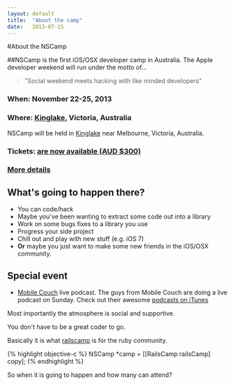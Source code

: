 ```yaml
---
layout: default
title:  "About the camp"
date:   2013-07-15
---
```


#About the NSCamp

##NSCamp is the first iOS/OSX developer camp in Australia.
The Apple developer weekend will run under the motto of...

> "Social weekend meets hacking with like minded developers"

### When: November 22-25, 2013
### Where: [Kinglake](/where.html), Victoria, Australia
NSCamp will be held in [Kinglake](/where.html) near Melbourne, Victoria, Australia. 

### Tickets:  [are now available  (AUD $300) ](https://nscamp.herokuapp.com/rego)

### [More details](/where.html)

## What's going to happen there?

* You can code/hack
* Maybe you've been wanting to extract some code out into a library
* Work on some bugs fixes to a library you use
* Progress your side project
* Chill out and play with new stuff (e.g. iOS 7)
* **Or** maybe you just want to make some new friends in the iOS/OSX community.

## Special event

* [Mobile Couch](http://jellystyle.com/podcasts/mobilecouch) live podcast. The guys from Mobile Couch are doing a live podcast on Sunday. Check out their awesome [podcasts on iTunes](https://itunes.apple.com/au/podcast/mobile-couch/id599454382?mt=2&ign-mpt=uo%3D4)


Most importantly the atmosphere is social and supportive. 

You don't have to be a great coder to go.

Basically it is what [railscamp](http://railscamps.com) is for the ruby community.


{% highlight objective-c %}
  NSCamp *camp = [[RailsCamp railsCamp] copy];
{% endhighlight %}

So when it is going to happen and how many can attend? 
